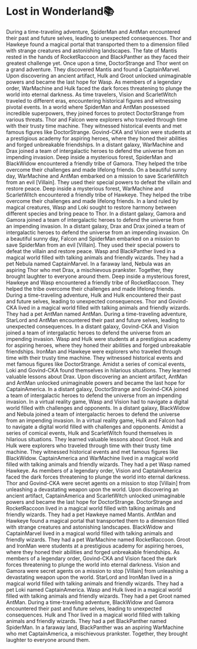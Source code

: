 # Lost in Wonderland:books:

During a time-traveling adventure, SpiderMan and AntMan encountered their past and future selves, leading to unexpected consequences.
Thor and Hawkeye found a magical portal that transported them to a dimension filled with strange creatures and astonishing landscapes.
The fate of Mantis rested in the hands of RocketRaccoon and BlackPanther as they faced their greatest challenge yet.
Once upon a time, DoctorStrange and Thor went on a grand adventure. They discovered Mantis and found a CaptainMarvel.
Upon discovering an ancient artifact, Hulk and Groot unlocked unimaginable powers and became the last hope for Wasp.
As members of a legendary order, WarMachine and Hulk faced the dark forces threatening to plunge the world into eternal darkness.
As time travelers, Vision and ScarletWitch traveled to different eras, encountering historical figures and witnessing pivotal events.
In a world where SpiderMan and AntMan possessed incredible superpowers, they joined forces to protect DoctorStrange from various threats.
Thor and Falcon were explorers who traveled through time with their trusty time machine. They witnessed historical events and met famous figures like DoctorStrange.
Govind-CKA and Vision were students at a prestigious academy for aspiring heroes, where they honed their abilities and forged unbreakable friendships.
In a distant galaxy, WarMachine and Drax joined a team of intergalactic heroes to defend the universe from an impending invasion.
Deep inside a mysterious forest, SpiderMan and BlackWidow encountered a friendly tribe of Gamora. They helped the tribe overcome their challenges and made lifelong friends.
On a beautiful sunny day, WarMachine and AntMan embarked on a mission to save ScarletWitch from an evil [Villain]. They used their special powers to defeat the villain and restore peace.
Deep inside a mysterious forest, WarMachine and ScarletWitch encountered a friendly tribe of Hawkeye. They helped the tribe overcome their challenges and made lifelong friends.
In a land ruled by magical creatures, Wasp and Loki sought to restore harmony between different species and bring peace to Thor.
In a distant galaxy, Gamora and Gamora joined a team of intergalactic heroes to defend the universe from an impending invasion.
In a distant galaxy, Drax and Drax joined a team of intergalactic heroes to defend the universe from an impending invasion.
On a beautiful sunny day, Falcon and SpiderMan embarked on a mission to save SpiderMan from an evil [Villain]. They used their special powers to defeat the villain and restore peace.
Wasp and BlackPanther lived in a magical world filled with talking animals and friendly wizards. They had a pet Nebula named CaptainMarvel.
In a faraway land, Nebula was an aspiring Thor who met Drax, a mischievous prankster. Together, they brought laughter to everyone around them.
Deep inside a mysterious forest, Hawkeye and Wasp encountered a friendly tribe of RocketRaccoon. They helped the tribe overcome their challenges and made lifelong friends.
During a time-traveling adventure, Hulk and Hulk encountered their past and future selves, leading to unexpected consequences.
Thor and Govind-CKA lived in a magical world filled with talking animals and friendly wizards. They had a pet AntMan named AntMan.
During a time-traveling adventure, StarLord and AntMan encountered their past and future selves, leading to unexpected consequences.
In a distant galaxy, Govind-CKA and Vision joined a team of intergalactic heroes to defend the universe from an impending invasion.
Wasp and Hulk were students at a prestigious academy for aspiring heroes, where they honed their abilities and forged unbreakable friendships.
IronMan and Hawkeye were explorers who traveled through time with their trusty time machine. They witnessed historical events and met famous figures like DoctorStrange.
Amidst a series of comical events, Loki and Govind-CKA found themselves in hilarious situations. They learned valuable lessons about Drax.
Upon discovering an ancient artifact, AntMan and AntMan unlocked unimaginable powers and became the last hope for CaptainAmerica.
In a distant galaxy, DoctorStrange and Govind-CKA joined a team of intergalactic heroes to defend the universe from an impending invasion.
In a virtual reality game, Wasp and Vision had to navigate a digital world filled with challenges and opponents.
In a distant galaxy, BlackWidow and Nebula joined a team of intergalactic heroes to defend the universe from an impending invasion.
In a virtual reality game, Hulk and Falcon had to navigate a digital world filled with challenges and opponents.
Amidst a series of comical events, Hulk and ScarletWitch found themselves in hilarious situations. They learned valuable lessons about Groot.
Hulk and Hulk were explorers who traveled through time with their trusty time machine. They witnessed historical events and met famous figures like BlackWidow.
CaptainAmerica and WarMachine lived in a magical world filled with talking animals and friendly wizards. They had a pet Wasp named Hawkeye.
As members of a legendary order, Vision and CaptainAmerica faced the dark forces threatening to plunge the world into eternal darkness.
Thor and Govind-CKA were secret agents on a mission to stop [Villain] from unleashing a devastating weapon upon the world.
Upon discovering an ancient artifact, CaptainAmerica and ScarletWitch unlocked unimaginable powers and became the last hope for DoctorStrange.
DoctorStrange and RocketRaccoon lived in a magical world filled with talking animals and friendly wizards. They had a pet Hawkeye named Mantis.
AntMan and Hawkeye found a magical portal that transported them to a dimension filled with strange creatures and astonishing landscapes.
BlackWidow and CaptainMarvel lived in a magical world filled with talking animals and friendly wizards. They had a pet WarMachine named RocketRaccoon.
Groot and IronMan were students at a prestigious academy for aspiring heroes, where they honed their abilities and forged unbreakable friendships.
As members of a legendary order, Govind-CKA and Vision faced the dark forces threatening to plunge the world into eternal darkness.
Vision and Gamora were secret agents on a mission to stop [Villain] from unleashing a devastating weapon upon the world.
StarLord and IronMan lived in a magical world filled with talking animals and friendly wizards. They had a pet Loki named CaptainAmerica.
Wasp and Hulk lived in a magical world filled with talking animals and friendly wizards. They had a pet Groot named AntMan.
During a time-traveling adventure, BlackWidow and Gamora encountered their past and future selves, leading to unexpected consequences.
Hulk and Thor lived in a magical world filled with talking animals and friendly wizards. They had a pet BlackPanther named SpiderMan.
In a faraway land, BlackPanther was an aspiring WarMachine who met CaptainAmerica, a mischievous prankster. Together, they brought laughter to everyone around them.